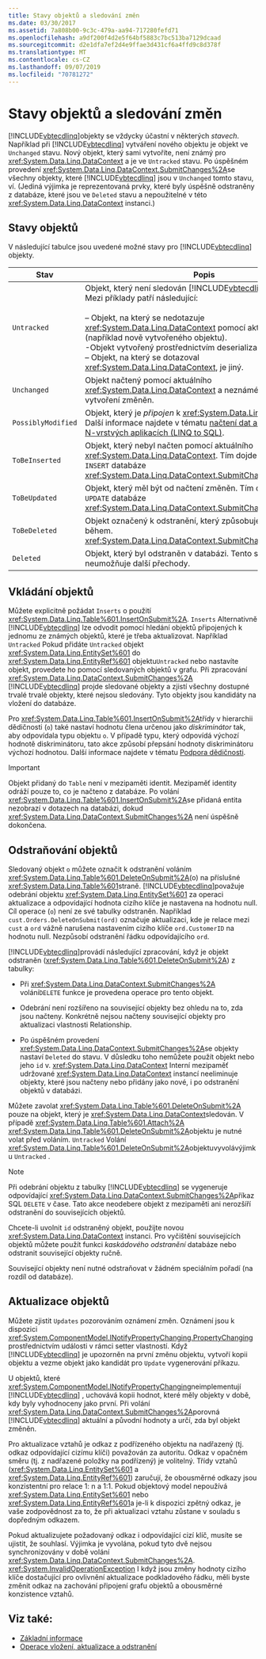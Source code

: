 ```yaml
---
title: Stavy objektů a sledování změn
ms.date: 03/30/2017
ms.assetid: 7a808b00-9c3c-479a-aa94-717280fefd71
ms.openlocfilehash: a9df200f4d2e5f64bf5883c7bc513ba7129dcaad
ms.sourcegitcommit: d2e1dfa7ef2d4e9ffae3d431cf6a4ffd9c8d378f
ms.translationtype: MT
ms.contentlocale: cs-CZ
ms.lasthandoff: 09/07/2019
ms.locfileid: "70781272"
---
```

# <a name="object-states-and-change-tracking"></a>Stavy objektů a sledování změn

[!INCLUDE[vbtecdlinq](../../../../../../includes/vbtecdlinq-md.md)]objekty se vždycky účastní v některých *stavech*. Například při [!INCLUDE[vbtecdlinq](../../../../../../includes/vbtecdlinq-md.md)] vytváření nového objektu je objekt ve `Unchanged` stavu. Nový objekt, který sami vytvoříte, není známý pro <xref:System.Data.Linq.DataContext> a je ve `Untracked` stavu. Po úspěšném provedení <xref:System.Data.Linq.DataContext.SubmitChanges%2A>se všechny objekty, které [!INCLUDE[vbtecdlinq](../../../../../../includes/vbtecdlinq-md.md)] jsou v `Unchanged` tomto stavu, ví. (Jediná výjimka je reprezentovaná prvky, které byly úspěšně odstraněny z databáze, které jsou ve `Deleted` stavu a nepoužitelné v této <xref:System.Data.Linq.DataContext> instanci.)

## <a name="object-states"></a>Stavy objektů

V následující tabulce jsou uvedené možné stavy pro [!INCLUDE[vbtecdlinq](../../../../../../includes/vbtecdlinq-md.md)] objekty.

|Stav|Popis|
|-----------|-----------------|
|`Untracked`|Objekt, který není sledován [!INCLUDE[vbtecdlinq](../../../../../../includes/vbtecdlinq-md.md)]nástrojem. Mezi příklady patří následující:<br /><br /> – Objekt, na který se nedotazuje <xref:System.Data.Linq.DataContext> pomocí aktuálního (například nově vytvořeného objektu).<br />-Objekt vytvořený prostřednictvím deserializace<br />– Objekt, na který se dotazoval <xref:System.Data.Linq.DataContext>, je jiný.|
|`Unchanged`|Objekt načtený pomocí aktuálního <xref:System.Data.Linq.DataContext> a neznámého objektu byl od vytvoření změněn.|
|`PossiblyModified`|Objekt, který je *připojen* k <xref:System.Data.Linq.DataContext>. Další informace najdete v tématu [načtení dat a operace CUD v N-vrstvých aplikacích (LINQ to SQL)](data-retrieval-and-cud-operations-in-n-tier-applications.md).|
|`ToBeInserted`|Objekt, který nebyl načten pomocí aktuálního <xref:System.Data.Linq.DataContext>. Tím dojde k vytvoření `INSERT` databáze <xref:System.Data.Linq.DataContext.SubmitChanges%2A>během.|
|`ToBeUpdated`|Objekt, který měl být od načtení změněn. Tím dojde k vytvoření `UPDATE` databáze <xref:System.Data.Linq.DataContext.SubmitChanges%2A>během.|
|`ToBeDeleted`|Objekt označený k odstranění, který způsobuje databázi `DELETE` během. <xref:System.Data.Linq.DataContext.SubmitChanges%2A>|
|`Deleted`|Objekt, který byl odstraněn v databázi. Tento stav je finální a neumožňuje další přechody.|

## <a name="inserting-objects"></a>Vkládání objektů

Můžete explicitně požádat `Inserts` o použití <xref:System.Data.Linq.Table%601.InsertOnSubmit%2A>. `Inserts` Alternativně [!INCLUDE[vbtecdlinq](../../../../../../includes/vbtecdlinq-md.md)] lze odvodit pomocí hledání objektů připojených k jednomu ze známých objektů, které je třeba aktualizovat. Například `Untracked` Pokud přidáte `Untracked` objekt <xref:System.Data.Linq.EntitySet%601> do <xref:System.Data.Linq.EntityRef%601> objektu`Untracked` nebo nastavíte objekt, provedete ho pomocí sledovaných objektů v grafu. Při zpracování <xref:System.Data.Linq.DataContext.SubmitChanges%2A> [!INCLUDE[vbtecdlinq](../../../../../../includes/vbtecdlinq-md.md)] projde sledované objekty a zjistí všechny dostupné trvalé trvalé objekty, které nejsou sledovány. Tyto objekty jsou kandidáty na vložení do databáze.

Pro <xref:System.Data.Linq.Table%601.InsertOnSubmit%2A>třídy v hierarchii dědičnosti (`o`) také nastaví hodnotu člena určenou jako *diskriminátor* tak, aby odpovídala typu objektu `o`. V případě typu, který odpovídá výchozí hodnotě diskriminátoru, tato akce způsobí přepsání hodnoty diskriminátoru výchozí hodnotou. Další informace najdete v tématu [Podpora dědičnosti](inheritance-support.md).

> [!IMPORTANT]
> Objekt přidaný do `Table` není v mezipaměti identit. Mezipaměť identity odráží pouze to, co je načteno z databáze. Po volání <xref:System.Data.Linq.Table%601.InsertOnSubmit%2A>se přidaná entita nezobrazí v dotazech na databázi, dokud <xref:System.Data.Linq.DataContext.SubmitChanges%2A> není úspěšně dokončena.

## <a name="deleting-objects"></a>Odstraňování objektů

Sledovaný objekt `o` můžete označit k odstranění voláním <xref:System.Data.Linq.Table%601.DeleteOnSubmit%2A>(o) na příslušné <xref:System.Data.Linq.Table%601>straně. [!INCLUDE[vbtecdlinq](../../../../../../includes/vbtecdlinq-md.md)]považuje odebrání objektu <xref:System.Data.Linq.EntitySet%601> za operaci aktualizace a odpovídající hodnota cizího klíče je nastavena na hodnotu null. Cíl operace (`o`) není ze své tabulky odstraněn. Například `cust.Orders.DeleteOnSubmit(ord)` označuje aktualizaci, kde je relace mezi `cust` a `ord` vážně narušena nastavením cizího klíče `ord.CustomerID` na hodnotu null. Nezpůsobí odstranění řádku odpovídajícího `ord`.

[!INCLUDE[vbtecdlinq](../../../../../../includes/vbtecdlinq-md.md)]provádí následující zpracování, když je objekt odstraněn (<xref:System.Data.Linq.Table%601.DeleteOnSubmit%2A>) z tabulky:

- Při <xref:System.Data.Linq.DataContext.SubmitChanges%2A> volání`DELETE` funkce je provedena operace pro tento objekt.

- Odebrání není rozšířeno na související objekty bez ohledu na to, zda jsou načteny. Konkrétně nejsou načteny související objekty pro aktualizaci vlastnosti Relationship.

- Po úspěšném provedení <xref:System.Data.Linq.DataContext.SubmitChanges%2A>se objekty nastaví `Deleted` do stavu. V důsledku toho nemůžete použít objekt nebo jeho `id` v. <xref:System.Data.Linq.DataContext> Interní mezipaměť udržované <xref:System.Data.Linq.DataContext> instancí neeliminuje objekty, které jsou načteny nebo přidány jako nové, i po odstranění objektů v databázi.

Můžete zavolat <xref:System.Data.Linq.Table%601.DeleteOnSubmit%2A> pouze na objekt, který je <xref:System.Data.Linq.DataContext>sledován. V případě <xref:System.Data.Linq.Table%601.Attach%2A> <xref:System.Data.Linq.Table%601.DeleteOnSubmit%2A>objektu je nutné volat před voláním. `Untracked` Volání <xref:System.Data.Linq.Table%601.DeleteOnSubmit%2A>objektuvyvolávýjimku `Untracked` .

> [!NOTE]
> Při odebrání objektu z tabulky [!INCLUDE[vbtecdlinq](../../../../../../includes/vbtecdlinq-md.md)] se vygeneruje odpovídající <xref:System.Data.Linq.DataContext.SubmitChanges%2A>příkaz SQL `DELETE` v čase. Tato akce neodebere objekt z mezipaměti ani nerozšíří odstranění do souvisejících objektů.
>
> Chcete-li uvolnit `id` odstraněný objekt, použijte novou <xref:System.Data.Linq.DataContext> instanci. Pro vyčištění souvisejících objektů můžete použít funkci *kaskádového odstranění* databáze nebo odstranit související objekty ručně.
>
> Související objekty není nutné odstraňovat v žádném speciálním pořadí (na rozdíl od databáze).

## <a name="updating-objects"></a>Aktualizace objektů

Můžete zjistit `Updates` pozorováním oznámení změn. Oznámení jsou k dispozici <xref:System.ComponentModel.INotifyPropertyChanging.PropertyChanging> prostřednictvím události v rámci setter vlastností. Když [!INCLUDE[vbtecdlinq](../../../../../../includes/vbtecdlinq-md.md)] je upozorněn na první změnu objektu, vytvoří kopii objektu a vezme objekt jako kandidát pro `Update` vygenerování příkazu.

U objektů, které <xref:System.ComponentModel.INotifyPropertyChanging>neimplementují [!INCLUDE[vbtecdlinq](../../../../../../includes/vbtecdlinq-md.md)] , uchovává kopii hodnot, které měly objekty v době, kdy byly vyhodnoceny jako první. Při volání <xref:System.Data.Linq.DataContext.SubmitChanges%2A>porovná [!INCLUDE[vbtecdlinq](../../../../../../includes/vbtecdlinq-md.md)] aktuální a původní hodnoty a určí, zda byl objekt změněn.

Pro aktualizace vztahů je odkaz z podřízeného objektu na nadřazený (tj. odkaz odpovídající cizímu klíči) považován za autoritu. Odkaz v opačném směru (tj. z nadřazené položky na podřízený) je volitelný. Třídy vztahů (<xref:System.Data.Linq.EntitySet%601> a <xref:System.Data.Linq.EntityRef%601>) zaručují, že obousměrné odkazy jsou konzistentní pro relace 1: n a 1:1. Pokud objektový model nepoužívá <xref:System.Data.Linq.EntitySet%601> nebo <xref:System.Data.Linq.EntityRef%601>a je-li k dispozici zpětný odkaz, je vaše zodpovědnost za to, že při aktualizaci vztahu zůstane v souladu s dopředným odkazem.

Pokud aktualizujete požadovaný odkaz i odpovídající cizí klíč, musíte se ujistit, že souhlasí. Výjimka je vyvolána, pokud tyto dvě nejsou synchronizovány v době volání <xref:System.Data.Linq.DataContext.SubmitChanges%2A>. <xref:System.InvalidOperationException> I když jsou změny hodnoty cizího klíče dostačující pro ovlivnění aktualizace podkladového řádku, měli byste změnit odkaz na zachování připojení grafu objektů a obousměrné konzistence vztahů.

## <a name="see-also"></a>Viz také:

- [Základní informace](background-information.md)
- [Operace vložení, aktualizace a odstranění](insert-update-and-delete-operations.md)
